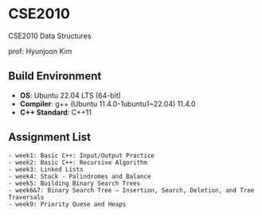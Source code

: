 # CSE2010
CSE2010 Data Structures

prof: Hyunjoon Kim

## Build Environment

- **OS**: Ubuntu 22.04 LTS (64-bit)
- **Compiler**: g++ (Ubuntu 11.4.0-1ubuntu1~22.04) 11.4.0
- **C++ Standard**: C++11

## Assignment List
    - week1: Basic C++: Input/Output Practice
    - week2: Basic C++: Recursive Algorithm
    - week3: Linked Lists
    - week4: Stack - Palindromes and Balance
    - week5: Building Binary Search Trees
    - week6&7: Binary Search Tree – Insertion, Search, Deletion, and Tree Traversals
    - week9: Priority Quese and Heaps